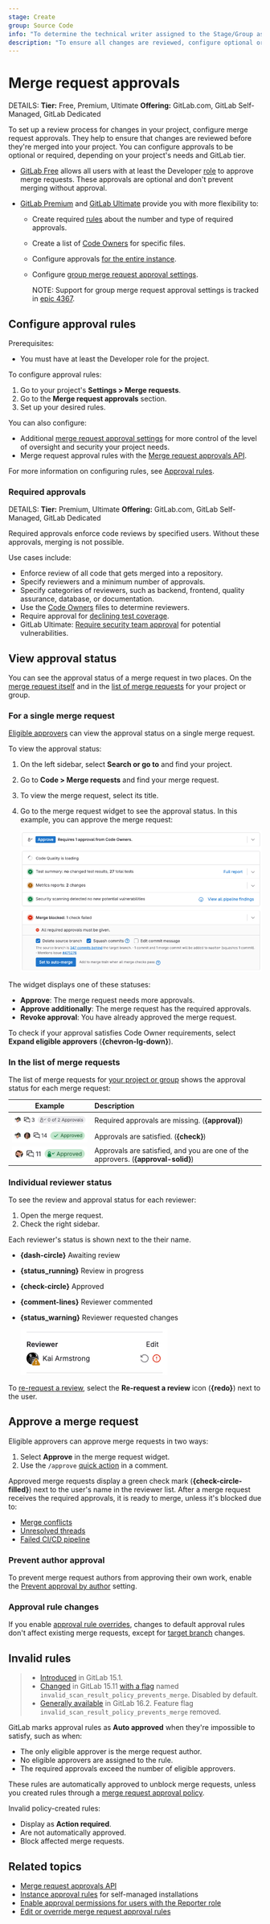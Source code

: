 ```yaml
---
stage: Create
group: Source Code
info: "To determine the technical writer assigned to the Stage/Group associated with this page, see https://handbook.gitlab.com/handbook/product/ux/technical-writing/#assignments"
description: "To ensure all changes are reviewed, configure optional or required approvals for merge requests in your project."
---
```


# Merge request approvals

DETAILS:
**Tier:** Free, Premium, Ultimate
**Offering:** GitLab.com, GitLab Self-Managed, GitLab Dedicated

To set up a review process for changes in your project, configure merge request approvals.
They help to ensure that changes are reviewed before they're merged into your project.
You can configure approvals to be optional or required, depending on your project's needs and GitLab tier.

- [GitLab Free](https://about.gitlab.com/pricing/) allows
  all users with at least the Developer [role](../../../permissions.md) to
  approve merge requests. These approvals are optional and don't prevent merging without approval.
- [GitLab Premium](https://about.gitlab.com/pricing/) and
  [GitLab Ultimate](https://about.gitlab.com/pricing/) provide you with more
  flexibility to:

  - Create required [rules](rules.md) about the number and type of required approvals.
  - Create a list of [Code Owners](../../codeowners/index.md) for specific files.
  - Configure approvals
    [for the entire instance](../../../../administration/merge_requests_approvals.md).
  - Configure  [group merge request approval settings](../../../group/manage.md#group-merge-request-approval-settings).

    NOTE:
    Support for group merge request approval settings is tracked in
    [epic 4367](https://gitlab.com/groups/gitlab-org/-/epics/4367).

## Configure approval rules

Prerequisites:

- You must have at least the Developer role for the project.

To configure approval rules:

1. Go to your project's **Settings > Merge requests**.
1. Go to the **Merge request approvals** section.
1. Set up your desired rules.

You can also configure:

- Additional [merge request approval settings](settings.md) for more control of the
  level of oversight and security your project needs.
- Merge request approval rules with the
  [Merge request approvals API](../../../../api/merge_request_approvals.md).

For more information on configuring rules, see [Approval rules](rules.md).

### Required approvals

DETAILS:
**Tier:** Premium, Ultimate
**Offering:** GitLab.com, GitLab Self-Managed, GitLab Dedicated

Required approvals enforce code reviews by specified users. Without these approvals, merging is not possible.

Use cases include:

- Enforce review of all code that gets merged into a repository.
- Specify reviewers and a minimum number of approvals.
- Specify categories of reviewers, such as backend, frontend, quality assurance, database, or documentation.
- Use the [Code Owners](../../codeowners/index.md) files to determine reviewers.
- Require approval for [declining test coverage](../../../../ci/testing/code_coverage.md#add-a-coverage-check-approval-rule).
- GitLab Ultimate: [Require security team approval](../../../application_security/index.md#security-approvals-in-merge-requests) for potential vulnerabilities.

## View approval status

You can see the approval status of a merge request in two places. On the [merge request itself](#for-a-single-merge-request)
and in the [list of merge requests](#in-the-list-of-merge-requests) for your project or group.

### For a single merge request

[Eligible approvers](rules.md#eligible-approvers) can view the approval status on a single merge request.

To view the approval status:

1. On the left sidebar, select **Search or go to** and find your project.
1. Go to **Code > Merge requests** and find your merge request.
1. To view the merge request, select its title.
1. Go to the merge request widget to see the approval status. In this example, you can approve the merge request:

   ![Merge request widget showing approval status](img/approval_and_merge_status_v17_3.png)

The widget displays one of these statuses:

- **Approve**: The merge request needs more approvals.
- **Approve additionally**: The merge request has the required approvals.
- **Revoke approval**: You have already approved the merge request.

To check if your approval satisfies Code Owner requirements, select **Expand eligible approvers** (**{chevron-lg-down}**).

### In the list of merge requests

The list of merge requests for [your project or group](../index.md#view-merge-requests)
shows the approval status for each merge request:

| Example | Description |
| :-----: | :---------- |
| ![Approvals not yet satisfied](img/approvals_unsatisfied_v17_1.png) | Required approvals are missing. (**{approval}**) |
| ![Approvals are satisfied](img/approvals_satisfied_v17_1.png) | Approvals are satisfied. (**{check}**) |
| ![Approvals are satisfied, and you approved](img/you_approvals_satisfied_v17_1.png) | Approvals are satisfied, and you are one of the approvers. (**{approval-solid}**) |

### Individual reviewer status

To see the review and approval status for each reviewer:

1. Open the merge request.
1. Check the right sidebar.

Each reviewer's status is shown next to the their name.

- **{dash-circle}** Awaiting review
- **{status_running}** Review in progress
- **{check-circle}** Approved
- **{comment-lines}** Reviewer commented
- **{status_warning}** Reviewer requested changes

   ![This reviewer has requested changes, and blocked this merge request.](img/reviewer_blocks_mr_v17_3.png)

To [re-request a review](../reviews/index.md#re-request-a-review), select the **Re-request a review** icon (**{redo}**) next to the user.

## Approve a merge request

Eligible approvers can approve merge requests in two ways:

1. Select **Approve** in the merge request widget.
1. Use the `/approve` [quick action](../../../project/quick_actions.md) in a comment.

Approved merge requests display a green check mark (**{check-circle-filled}**) next to the user's name in the reviewer list.
After a merge request receives the required approvals, it is ready to merge, unless it's blocked due to:

- [Merge conflicts](../conflicts.md)
- [Unresolved threads](../index.md#prevent-merge-unless-all-threads-are-resolved)
- [Failed CI/CD pipeline](../auto_merge.md)

### Prevent author approval

To prevent merge request authors from approving their own work, enable the [Prevent approval by author](settings.md#prevent-approval-by-author) setting.

### Approval rule changes

If you enable [approval rule overrides](settings.md#prevent-editing-approval-rules-in-merge-requests), changes to default approval rules
don't affect existing merge requests, except for [target branch](rules.md#approvals-for-protected-branches) changes.

## Invalid rules

> - [Introduced](https://gitlab.com/gitlab-org/gitlab/-/issues/334698) in GitLab 15.1.
> - [Changed](https://gitlab.com/gitlab-org/gitlab/-/issues/389905) in GitLab 15.11 [with a flag](../../../../administration/feature_flags.md) named `invalid_scan_result_policy_prevents_merge`. Disabled by default.
> - [Generally available](https://gitlab.com/gitlab-org/gitlab/-/issues/405023) in GitLab 16.2. Feature flag `invalid_scan_result_policy_prevents_merge` removed.

GitLab marks approval rules as **Auto approved** when they're impossible to satisfy, such as when:

- The only eligible approver is the merge request author.
- No eligible approvers are assigned to the rule.
- The required approvals exceed the number of eligible approvers.

These rules are automatically approved to unblock merge requests, unless you created rules through a
[merge request approval policy](../../../application_security/policies/merge_request_approval_policies.md).

Invalid policy-created rules:

- Display as **Action required**.
- Are not automatically approved.
- Block affected merge requests.

## Related topics

- [Merge request approvals API](../../../../api/merge_request_approvals.md)
- [Instance approval rules](../../../../administration/merge_requests_approvals.md) for self-managed installations
- [Enable approval permissions for users with the Reporter role](rules.md#enable-approval-permissions-for-users-with-the-reporter-role)
- [Edit or override merge request approval rules](rules.md#edit-or-override-merge-request-approval-rules)
